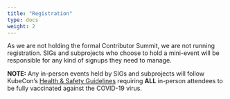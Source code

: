 ```yaml
---
title: "Registration"
type: docs
weight: 2
---
```


As we are not holding the formal Contributor Summit, we are not
running registration. SIGs and subprojects who choose to hold a mini-event will
be responsible for any kind of signups they need to manage.

**NOTE:** Any in-person events held by SIGs and subprojects will follow KubeCon’s
[Health & Safety Guidelines] requiring **ALL** in-person attendees to be fully
vaccinated against the COVID-19 virus.

[Health & Safety Guidelines]: https://events.linuxfoundation.org/kubecon-cloudnativecon-north-america/attend/health-and-safety/

